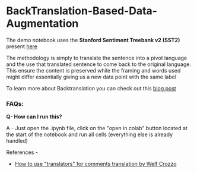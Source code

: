 # BackTranslation-Based-Data-Augmentation

The demo notebook uses the **Stanford Sentiment Treebank v2 (SST2)** present [here](https://github.com/clairett/pytorch-sentiment-classification/tree/master/data/SST2)

The methodology is simply to translate the sentence into a pivot language and the use that translated sentence to come back to the original language. This ensure the content is preserved while the framing and words used might differ essentially giving us a new data point with the same label

To learn more about Backtranslation you can check out this [blog post](https://towardsdatascience.com/data-augmentation-in-nlp-2801a34dfc28)

### FAQs:

**Q- How can I run this?**

A - Just open the .ipynb file, click on the "open in colab" button located at the start of the notebook and run all cells (everything else is already handled)

References - 

- [How to use "translators" for comments translation by Welf Crozzo](https://www.kaggle.com/miklgr500/how-to-use-translators-for-comments-translation)
